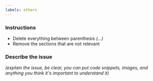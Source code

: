 ```yaml
---
labels: others
---
```


### Instructions

- Delete everything between parenthesis _(...)_
- Remove the sections that are not relevant

### Describe the issue

_(explain the issue, be clear, you can put code snippets, images, and anything you think it's important to understand it)_
